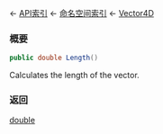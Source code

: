 ← [API索引](Api-Index) ← [命名空间索引](Namespace-Index) ← [Vector4D](VRageMath.Vector4D)

### 概要

```csharp
public double Length()
```

Calculates the length of the vector.

### 返回

[double](https://docs.microsoft.com/en-us/dotnet/api/System.Double?view=netframework-4.6)

